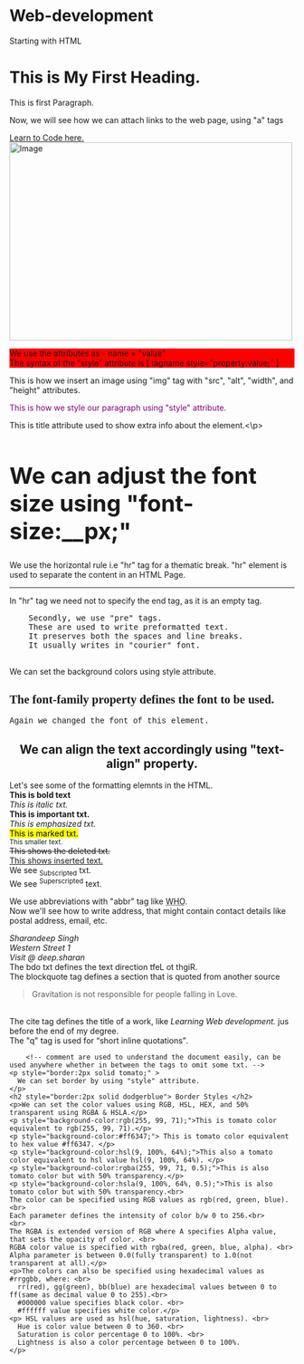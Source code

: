# Web-development
Starting with HTML


<!DOCTYPE html>
<html lang="en-US">
  
  <head>
    <title>This is First Webpage</title>
  </head>
  
  <body>
    <h1> This is My First Heading. </h1>
    <p> This is first Paragraph. </p>
    <p> Now, we will see how we can attach links to the web page, using "a" tags</p>
    <a href = "https://www.w3schools.com"> Learn to Code here. </a>
    <br>
    <img src="https://www.w3schools.com/w3images/streetart5.jpg" alt="Image" width="500" height="350">
    <br>
    <p style="background-color: red">We use the attributes as - name = "value" <br> The syntax of the "style" attribute is [ tagname style="property:value;" ] </p>
    <p>This is how we insert an image using "img" tag with "src", "alt", "width", and "height" attributes.</p>
    <p style="color:purple;"> This is how we style our paragraph using "style" attribute.<br> </p>
    <p title="Tooltip"> This is title attribute used to show extra info about the element.<\p>
    <h1 style="font-size:40px;">We can adjust the font size using "font-size:__px;" </h1>
    <p> We use the horizontal rule i.e "hr" tag for a thematic break. "hr" element is used to separate the content in an HTML Page.</p>
    <hr>
    <p> In "hr" tag we need not to specify the end tag, as it is an empty tag.</p>
    <pre>
    Secondly, we use "pre" tags.
    These are used to write preformatted text.
    It preserves both the spaces and line breaks.
    It usually writes in "courier" font.
    </pre>
    <p style="background-color: powderred"> We can set the background colors using style attribute.</p>
      <h2 style="font-family:Verdana;">The font-family property defines the font to be used.</h2>
      <p style="font-family:Courier;">Again we changed the font of this element.</p>
      <h2 style="text-align:center;">We can align the text accordingly using "text-align" property.</h2>
      <p>Let's see some of the formatting elemnts in the HTML.<br>
        <b>This is bold text</b> <br>
        <i>This is italic txt.</i> <br>
        <strong>This is important txt.</strong> <br>
        <em>This is emphasized txt.</em> <br>
        <mark>This is marked txt.</mark> <br>
        <small>This smaller text.</small> <br>
        <del>This shows the deleted txt.</del> <br>
        <ins>This shows inserted text.</ins> <br>
        We see <sub>Subscripted</sub> txt. <br>
        We see <sup>Superscripted</sup> text. <br>
      </p>
      <p>
        We use abbreviations with "abbr" tag like <abbr title="World Health Organizations">WHO</abbr>.<br>
        Now we'll see how to write address, that might contain contact details like postal address, email, etc.
        <address>
          Sharandeep Singh <br>
          Western Street 1 <br>
          Visit @ deep.sharan <br>
        </address>
        The bdo txt defines the text direction <bdo dir="rtl">Right to Left</bdo>. <br>
        The blockquote tag defines a section that is quoted from another source <blockquote>Gravitation is not responsible for people falling in Love.</blockquote> <br>
        The cite tag defines the title of a work, like <cite> Learning Web development. </cite> jus before the end of my degree.</br>
        The "q" tag is used for <q>short inline quotations</q>. <br>
    </p>
     
        <!-- comment are used to understand the document easily, can be used anywhere whether in between the tags to omit some txt. -->
    <p style="border:2px solid tomato;" >
      We can set border by using "style" attribute.
    </p>
    <h2 style="border:2px solid dodgerblue"> Border Styles </h2>
    <p>We can set the color values using RGB, HSL, HEX, and 50% transparent using RGBA & HSLA.</p>
    <p style="background-color:rgb(255, 99, 71);">This is tomato color equivalent to rgb(255, 99, 71).</p>
    <p style="background-color:#ff6347;"> This is tomato color equivalent to hex value #ff6347. </p>
    <p style="background-color:hsl(9, 100%, 64%);">This also a tomato color equivalent to hsl value hsl(9, 100%, 64%). </p>
    <p style="background-color:rgba(255, 99, 71, 0.5);">This is also tomato color but with 50% transparency.</p>
    <p style="background-color:hsla(9, 100%, 64%, 0.5);">This is also tomato color but with 50% transparency.<br>
    The color can be specified using RGB values as rgb(red, green, blue).<br>
    Each parameter defines the intensity of color b/w 0 to 256.<br>
    <br>
    The RGBA is extended version of RGB where A specifies Alpha value, that sets the opacity of color. <br>
    RGBA color value is specified with rgba(red, green, blue, alpha). <br>
    Alpha parameter is between 0.0(fully transparent) to 1.0(not transparent at all).</p>
    <p>The colors can also be specified using hexadecimal values as #rrggbb, where: <br>
      rr(red), gg(green), bb(blue) are hexadecimal values between 0 to ff(same as decimal value 0 to 255).<br>
      #000000 value specifies black color. <br>
      #ffffff value specifies white color.</p>
    <p> HSL values are used as hsl(hue, saturation, lightness). <br>
      Hue is color value between 0 to 360. <br>
      Saturation is color percentage 0 to 100%. <br>
      Lightness is also a color percentage between 0 to 100%. 
    </p>
    
      
    
    
        
  </body>
</html>
